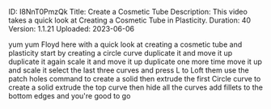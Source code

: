 ID: I8NnT0PmzQk
Title: Create a Cosmetic Tube
Description: This video takes a quick look at Creating a Cosmetic Tube in Plasticity.
Duration: 40
Version: 1.1.21
Uploaded: 2023-06-06

yum yum Floyd here with a quick look at
creating a cosmetic tube and plasticity
start by creating a circle curve
duplicate it and move it up duplicate it
again scale it and move it up duplicate
one more time move it up and scale it
select the last three curves and press L
to Loft them use the patch holes command
to create a solid then extrude the first
Circle curve to create a solid extrude
the top curve then hide all the curves
add fillets to the bottom edges and
you're good to go


